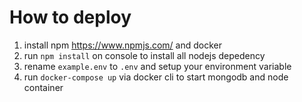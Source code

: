 # How to deploy

1. install npm https://www.npmjs.com/ and docker
1. run ```npm install``` on console  to install all nodejs depedency
1. rename ```example.env``` to ```.env``` and setup your environment variable
1. run ```docker-compose up``` via docker cli to start mongodb and node container


